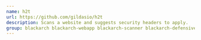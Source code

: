 ```yaml
---
name: h2t
url: https://github.com/gildasio/h2t
description: Scans a website and suggests security headers to apply.
group: blackarch blackarch-webapp blackarch-scanner blackarch-defensive
---
```

